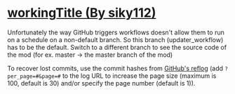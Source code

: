 # [workingTitle (By siky112)](https://github.com/siky112/workingTitle)

Unfortunately the way GitHub triggers workflows doesn't allow them to run on a schedule on a non-default branch. So this branch (updater_workflow) has to be the default. Switch to a different branch to see the source code of the mod (for ex. master -> the master branch of the mod)

To recover lost commits, use the commit hashes from [GitHub's reflog](https://api.github.com/repos/KtaneModules/workingTitle-siky112/events) (add `?per_page=#&page=#` to the log URL to increase the page size (maximum is 100, default is 30) and/or specify the page number (default is 1)).
